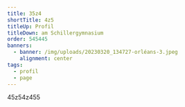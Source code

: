 ```yaml
---
title: 35z4
shortTitle: 4z5
titleUp: Profil
titleDown: am Schillergymnasium
order: 545445
banners:
  - banner: /img/uploads/20230320_134727-orléans-3.jpeg
    alignment: center
tags:
  - profil
  - page
---
```

45z54z455
